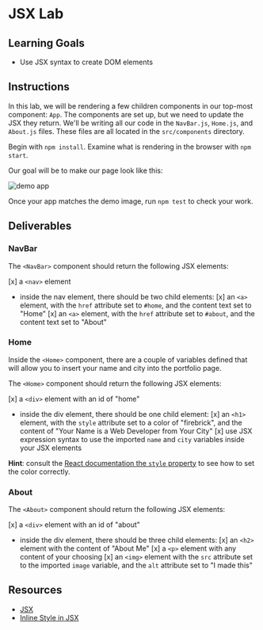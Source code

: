 # JSX Lab

## Learning Goals

- Use JSX syntax to create DOM elements

## Instructions

In this lab, we will be rendering a few children components in our top-most
component: `App`. The components are set up, but we need to update the JSX they
return. We'll be writing all our code in the `NavBar.js`, `Home.js`, and
`About.js` files. These files are all located in the `src/components` directory.

Begin with `npm install`. Examine what is rendering in the browser with
`npm start`.

Our goal will be to make our page look like this:

![demo app](https://curriculum-content.s3.amazonaws.com/phase-2/phase-2-hooks-jsx-lab/demo.png)

Once your app matches the demo image, run `npm test` to check your work.

## Deliverables

### NavBar

The `<NavBar>` component should return the following JSX elements:

[x] a `<nav>` element
- inside the nav element, there should be two child elements:
  [x] an `<a>` element, with the `href` attribute set to `#home`, and the content
    text set to "Home"
  [x] an `<a>` element, with the `href` attribute set to `#about`, and the content
    text set to "About"

### Home

Inside the `<Home>` component, there are a couple of variables defined that will
allow you to insert your name and city into the portfolio page.

The `<Home>` component should return the following JSX elements:

[x] a `<div>` element with an id of "home"
- inside the div element, there should be one child element:
  [x] an `<h1>` element, with the `style` attribute set to a color of "firebrick",
    and the content of "Your Name is a Web Developer from Your City"
  [x] use JSX expression syntax to use the imported `name` and `city` variables
    inside your JSX elements

**Hint**: consult the [React documentation the `style` property][style] to see
how to set the color correctly.

### About

The `<About>` component should return the following JSX elements:

[x] a `<div>` element with an id of "about"
- inside the div element, there should be three child elements:
  [x] an `<h2>` element with the content of "About Me"
  [x] a `<p>` element with any content of your choosing
  [x] an `<img>` element with the `src` attribute set to the imported `image`
    variable, and the `alt` attribute set to "I made this"

## Resources

- [JSX](https://reactjs.org/docs/introducing-jsx.html)
- [Inline Style in JSX][style]

[style]: https://reactjs.org/docs/dom-elements.html#style
